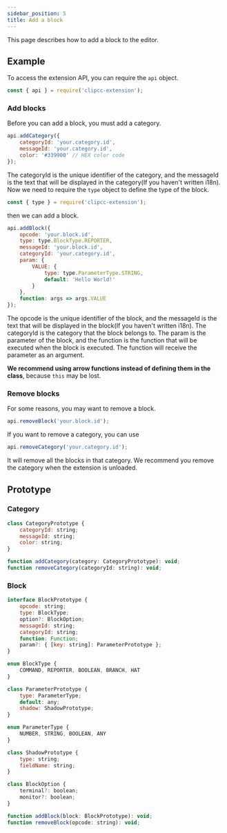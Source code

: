 ```yaml
---
sidebar_position: 5
title: Add a block
---
```

This page describes how to add a block to the editor.
## Example
To access the extension API, you can require the ``api`` object.
```javascript
const { api } = require('clipcc-extension');
```
### Add blocks
Before you can add a block, you must add a category.
```javascript
api.addCategory({
    categoryId: 'your.category.id',
    messageId: 'your.category.id',
    color: '#339900' // HEX color code
});
```
The categoryId is the unique identifier of the category, and the messageId is the text that will be displayed in the category(If you haven't written i18n).
Now we need to require the ``type`` object to define the type of the block.
```javascript
const { type } = require('clipcc-extension');
```
then we can add a block.
```javascript
api.addBlock({
    opcode: 'your.block.id',
    type: type.BlockType.REPORTER,
    messageId: 'your.block.id',
    categoryId: 'your.category.id',
    param: {
        VALUE: {
            type: type.ParameterType.STRING,
            default: 'Hello World!'
        }
    },
    function: args => args.VALUE
});
```
The opcode is the unique identifier of the block, and the messageId is the text that will be displayed in the block(If you haven't written i18n). The categoryId is the category that the block belongs to. The param is the parameter of the block, and the function is the function that will be executed when the block is executed. The function will receive the parameter as an argument.

**We recommend using arrow functions instead of defining them in the class**, because ``this`` may be lost.
### Remove blocks
For some reasons, you may want to remove a block.
```javascript
api.removeBlock('your.block.id');
```
If you want to remove a category, you can use
```javascript
api.removeCategory('your.category.id');
```
It will remove all the blocks in that category. We recommend you remove the category when the extension is unloaded.
## Prototype
### Category
```javascript
class CategoryPrototype {
    categoryId: string;
    messageId: string;
    color: string;
}

function addCategory(category: CategoryPrototype): void;
function removeCategory(categoryId: string): void;
```
### Block
```javascript
interface BlockPrototype {
    opcode: string;
    type: BlockType;
    option?: BlockOption;
    messageId: string;
    categoryId: string;
    function: Function;
    param?: { [key: string]: ParameterPrototype };
}

enum BlockType {
    COMMAND, REPORTER, BOOLEAN, BRANCH, HAT
}

class ParameterPrototype {
    type: ParameterType;
    default: any;
    shadow: ShadowPrototype;
}

enum ParameterType {
    NUMBER, STRING, BOOLEAN, ANY
}

class ShadowPrototype {
    type: string;
    fieldName: string;
}

class BlockOption {
    terminal?: boolean;
    monitor?: boolean;
}

function addBlock(block: BlockPrototype): void;
function removeBlock(opcode: string): void;
```